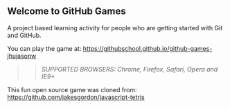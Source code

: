 ## Welcome to GitHub Games

A project based learning activity for people who are getting started with Git and GitHub.

You can play the game at: https://githubschool.github.io/github-games-jhujasonw

>> _*SUPPORTED BROWSERS*: Chrome, Firefox, Safari, Opera and IE9+_

This fun open source game was cloned from: https://github.com/jakesgordon/javascript-tetris
